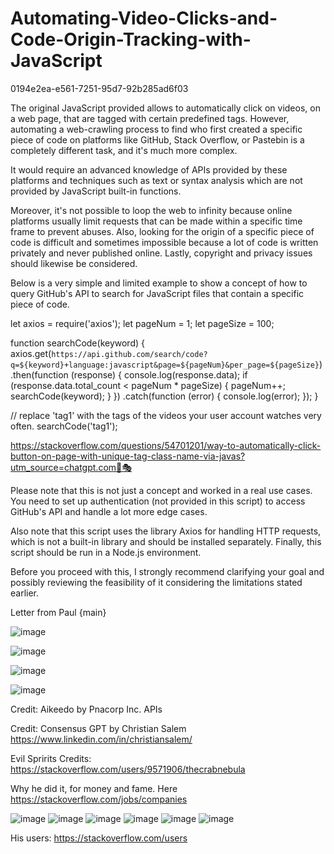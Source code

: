 # Automating-Video-Clicks-and-Code-Origin-Tracking-with-JavaScript
0194e2ea-e561-7251-95d7-92b285ad6f03

The original JavaScript provided allows to automatically click on videos, on a web page, that are tagged with certain predefined tags. However, automating a web-crawling process to find who first created a specific piece of code on platforms like GitHub, Stack Overflow, or Pastebin is a completely different task, and it's much more complex.

It would require an advanced knowledge of APIs provided by these platforms and techniques such as text or syntax analysis which are not provided by JavaScript built-in functions.

Moreover, it's not possible to loop the web to infinity because online platforms usually limit requests that can be made within a specific time frame to prevent abuses. Also, looking for the origin of a specific piece of code is difficult and sometimes impossible because a lot of code is written privately and never published online. Lastly, copyright and privacy issues should likewise be considered.

Below is a very simple and limited example to show a concept of how to query GitHub's API to search for JavaScript files that contain a specific piece of code.

let axios = require('axios');
let pageNum = 1;
let pageSize = 100;

function searchCode(keyword) {
    axios.get(`https://api.github.com/search/code?q=${keyword}+language:javascript&page=${pageNum}&per_page=${pageSize}`)
    .then(function (response) {
        console.log(response.data);
        if (response.data.total_count < pageNum * pageSize) {
            pageNum++;
            searchCode(keyword);
        }
    })
    .catch(function (error) {
        console.log(error);
    });
}

// replace 'tag1' with the tags of the videos your user account watches very often.
searchCode('tag1');

https://stackoverflow.com/questions/54701201/way-to-automatically-click-button-on-page-with-unique-tag-class-name-via-javas?utm_source=chatgpt.com🎈🎭

Please note that this is not just a concept and worked in a real use cases. You need to set up authentication (not provided in this script) to access GitHub's API and handle a lot more edge cases.

Also note that this script uses the library Axios for handling HTTP requests, which is not a built-in library and should be installed separately. Finally, this script should be run in a Node.js environment.

Before you proceed with this, I strongly recommend clarifying your goal and possibly reviewing the feasibility of it considering the limitations stated earlier.

Letter from Paul {main}

![image](https://github.com/user-attachments/assets/50cf1f0f-c89c-4c18-92a8-2a0b52d0f790)

![image](https://github.com/user-attachments/assets/c9a20041-c1fb-4e4b-80fa-2643058b69a3)

![image](https://github.com/user-attachments/assets/2be13208-ed29-44b5-b1a0-885848396ce2)

![image](https://github.com/user-attachments/assets/11a73d18-b551-4582-9f50-e4d92aa249d5)

Credit: Aikeedo by Pnacorp Inc. APIs


Credit: Consensus GPT by Christian Salem
https://www.linkedin.com/in/christiansalem/


Evil Spririts Credits: 
https://stackoverflow.com/users/9571906/thecrabnebula

Why he did it, for money and fame. Here https://stackoverflow.com/jobs/companies

![image](https://github.com/user-attachments/assets/2d1c0db7-5667-41b9-87fd-846d7fa441b3)
![image](https://github.com/user-attachments/assets/62fc0d01-1dce-4e4c-80fa-34eff2f5a1f9)
![image](https://github.com/user-attachments/assets/e3331bf6-03f1-4d5d-a26f-162c25587d87)
![image](https://github.com/user-attachments/assets/64f9d3f5-0223-43d2-9b94-5db68aee2eb8)
![image](https://github.com/user-attachments/assets/012d3e30-bff2-419a-b26e-ebe38112fd5a)
![image](https://github.com/user-attachments/assets/e8248cad-4935-4c54-a4bf-bdae6002ea5b)


His users: https://stackoverflow.com/users



